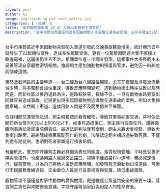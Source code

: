 ```yaml
---
layout: post
author: AI
image: img/taichung_pet_road_safety.jpg
categories: [ '交通' ]
title: "東勢寵物肇事增 22 起 人寵出車禍飼主遭重罰"
description: "台中東勢及周邊區域近年因寵物闖入車道釀交通事故頻傳，去年共發生22起，造成傷亡。警方調查與飼主疏於管理有關，強調務必落實寵物管束，否則最高處600元罰鍰，嚴重者須負刑責及賠償。提醒駕駛夜間及農道行經須減速警覺，遇見流浪動物可通報專線，守護公眾安全。"
---
```

台中市東勢區近年來因動物突然闖入車道引發的交通事故數量增多，統計顯示去年就發生了22起類似案件，造成多名駕駛受傷，更有一位駕駛因閃避犬隻不慎撞上路邊電桿，送醫後仍宣告不治。相關單位進一步調查發現，這類事件大多與飼主未妥善管理自家寵物密切相關，強調飼主應加強動物的照護與管束，避免因一時疏忽而釀成遺憾。

東勢及石岡區的主要幹道——台三線及台八線路幅開闊，尤其在夜間及清晨車流量減少時，許多駕駛會加快車速，導致反應時間變短，遇到動物衝出時往往難以及時閃避。而新社區以農用道路為主，道路較狹窄，視線不佳，一旦有動物由路旁竄出同樣容易造成事故。近期更出現多起因寵物脫逃導致交通事故的案例，例如犬隻掙脫牽繩，突然衝上車道，造成用路人閃避不及而受傷甚至罹難。

依據相關交通管理法規，飼主倘若疏於看管寵物，導致其肇事妨害交通，將可依法開罰新台幣300元以上600元以下。如事件造成傷亡，飼主除行政責任外，還將面臨刑事訴訟及民事賠償責任。最近法庭判決就有案例，飼主未將犬隻拴緊，導致犬隻衝出路面，最終釀成機車駕駛死亡的悲劇。法院認定飼主構成過失致死罪，不僅判處有期徒刑，也須對死者家屬進行損害賠償。

有鑒於此，警方除呼籲飼主務必具備負責任的態度，落實寵物管理，平時應妥善牽繩與管控外，也建議用路人經過交岔路口、視線不佳或農村小道時，務必減速慢行、提高警覺，以為自己與他人留足反應時間。如發現有流浪動物出沒道路，可撥打市民服務專線通報，交由單位人員進行妥善捕捉與安置，降低事故風險。

寵物管理不僅僅是對家中動物的愛與關懷，更是維護公眾道路安全的重要一環。落實飼主責任與駕駛安全意識，才能守護每個家庭與用路人的性命安全。